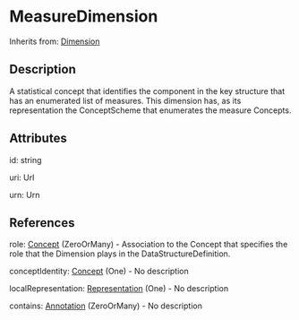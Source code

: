 
# MeasureDimension

Inherits from: [Dimension](Dimension.md)



## Description

A statistical concept that identifies the component in the key structure that has an enumerated list of measures. This dimension has, as its representation the ConceptScheme that enumerates the measure Concepts.


## Attributes

id: string

uri: Url

urn: Urn



## References

role: [Concept](../ConceptSchemes/Concept.md) (ZeroOrMany) - Association to the Concept that specifies the role that the Dimension plays in the DataStructureDefinition.

conceptIdentity: [Concept](../ConceptSchemes/Concept.md) (One) - No description

localRepresentation: [Representation](../Base/Representation.md) (One) - No description

contains: [Annotation](../Base/Annotation.md) (ZeroOrMany) - No description





